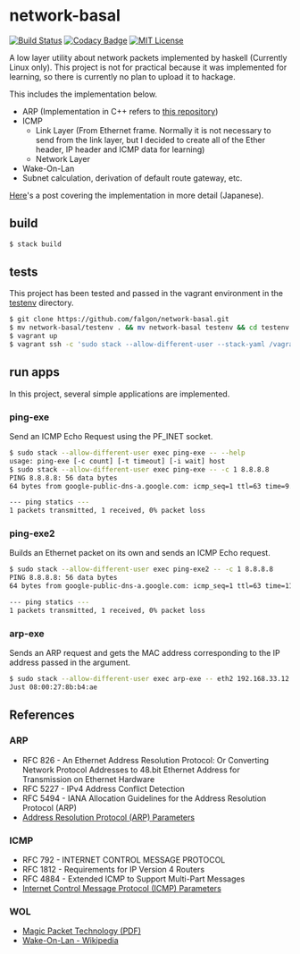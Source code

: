 # network-basal

[![Build Status](https://travis-ci.org/falgon/network-basal.svg?branch=master)](https://travis-ci.org/falgon/network-basal)
[![Codacy Badge](https://api.codacy.com/project/badge/Grade/80780d7eaab14e6eb3e6134bf53e77ca)](https://www.codacy.com/app/falgon/network-basal_2?utm_source=github.com&amp;utm_medium=referral&amp;utm_content=falgon/network-basal&amp;utm_campaign=Badge_Grade)
[![MIT License](http://img.shields.io/badge/license-MIT-blue.svg?style=flat)](LICENSE)

A low layer utility about network packets implemented by haskell (Currently Linux only).
This project is not for practical because it was implemented for learning, so there is currently no plan to upload it to hackage.

This includes the implementation below.

* ARP (Implementation in C++ refers to [this repository](https://github.com/falgon/arp_experiment))
* ICMP
    * Link Layer (From Ethernet frame. Normally it is not necessary to send from the link layer, but I decided to create all of the Ether header, IP header and ICMP data for learning)
    * Network Layer
* Wake-On-Lan
* Subnet calculation, derivation of default route gateway, etc.

[Here](https://falgon.github.io/roki.log/posts/2018/%209月/15/scratchPacket/)'s a post covering the implementation in more detail (Japanese).

## build

```sh
$ stack build
```

## tests

This project has been tested and passed in the vagrant environment in the [testenv](https://github.com/falgon/network-basal/tree/master/testenv) directory.

```sh
$ git clone https://github.com/falgon/network-basal.git
$ mv network-basal/testenv . && mv network-basal testenv && cd testenv
$ vagrant up
$ vagrant ssh -c 'sudo stack --allow-different-user --stack-yaml /vagrant/network-basal/stack.yaml --stack-root /vagrant test' node1
```

## run apps

In this project, several simple applications are implemented.

### ping-exe

Send an ICMP Echo Request using the PF\_INET socket.

```sh
$ sudo stack --allow-different-user exec ping-exe -- --help
usage: ping-exe [-c count] [-t timeout] [-i wait] host
$ sudo stack --allow-different-user exec ping-exe -- -c 1 8.8.8.8
PING 8.8.8.8: 56 data bytes
64 bytes from google-public-dns-a.google.com: icmp_seq=1 ttl=63 time=9.465934s

--- ping statics ---
1 packets transmitted, 1 received, 0% packet loss
```

### ping-exe2

Builds an Ethernet packet on its own and sends an ICMP Echo request.

```sh
$ sudo stack --allow-different-user exec ping-exe2 -- -c 1 8.8.8.8
PING 8.8.8.8: 56 data bytes
64 bytes from google-public-dns-a.google.com: icmp_seq=1 ttl=63 time=11.432482s

--- ping statics ---
1 packets transmitted, 1 received, 0% packet loss
```

### arp-exe

Sends an ARP request and gets the MAC address corresponding to the IP address passed in the argument.

```sh
$ sudo stack --allow-different-user exec arp-exe -- eth2 192.168.33.12
Just 08:00:27:8b:b4:ae
```

## References

### ARP
* RFC 826 - An Ethernet Address Resolution Protocol: Or Converting Network Protocol Addresses to 48.bit Ethernet Address for Transmission on Ethernet Hardware
* RFC 5227 - IPv4 Address Conflict Detection
* RFC 5494 - IANA Allocation Guidelines for the Address Resolution Protocol (ARP)
* [Address Resolution Protocol (ARP) Parameters](https://www.iana.org/assignments/arp-parameters/arp-parameters.xhtml)

### ICMP
* RFC 792 - INTERNET CONTROL MESSAGE PROTOCOL
* RFC 1812 - Requirements for IP Version 4 Routers
* RFC 4884 - Extended ICMP to Support Multi-Part Messages
* [Internet Control Message Protocol (ICMP) Parameters](https://www.iana.org/assignments/icmp-parameters/icmp-parameters.xhtml)

### WOL
* [Magic Packet Technology (PDF)](https://support.amd.com/TechDocs/20213.pdf)
* [Wake-On-Lan - Wikipedia](https://en.wikipedia.org/wiki/Wake-on-LAN)
